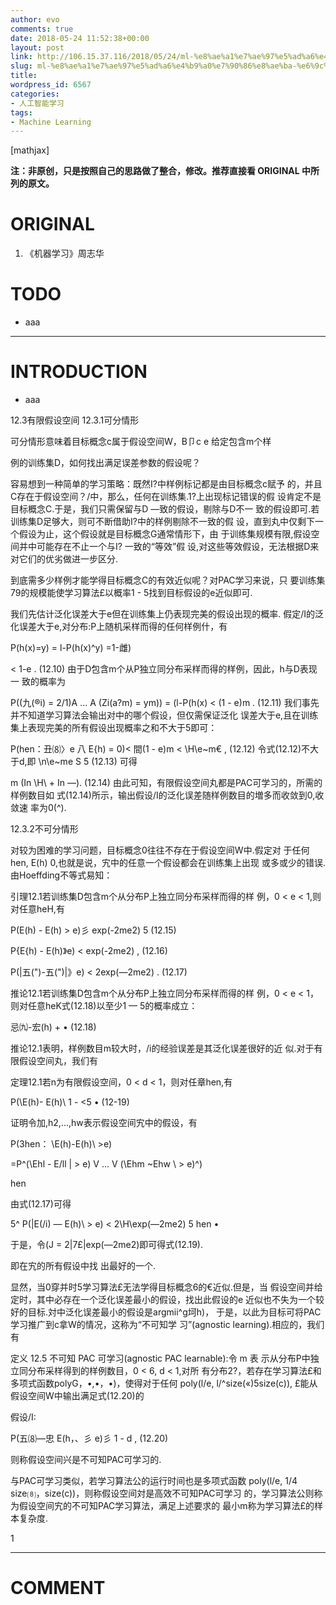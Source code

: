 ```yaml
---
author: evo
comments: true
date: 2018-05-24 11:52:38+00:00
layout: post
link: http://106.15.37.116/2018/05/24/ml-%e8%ae%a1%e7%ae%97%e5%ad%a6%e4%b9%a0%e7%90%86%e8%ae%ba-%e6%9c%89%e9%99%90%e5%81%87%e8%ae%be%e7%a9%ba%e9%97%b4/
slug: ml-%e8%ae%a1%e7%ae%97%e5%ad%a6%e4%b9%a0%e7%90%86%e8%ae%ba-%e6%9c%89%e9%99%90%e5%81%87%e8%ae%be%e7%a9%ba%e9%97%b4
title: 
wordpress_id: 6567
categories:
- 人工智能学习
tags:
- Machine Learning
---
```


<!-- more -->




[mathjax]




**注：非原创，只是按照自己的思路做了整合，修改。推荐直接看 ORIGINAL 中所列的原文。**




# ORIGINAL






  1. 《机器学习》周志华




# TODO






  * aaa



* * *




# INTRODUCTION






  * aaa




























12.3有限假设空间
12.3.1可分情形

可分情形意味着目标概念c属于假设空间W，B卩c e    给定包含m个样

例的训练集D，如何找出满足误差参数的假设呢？

容易想到一种简单的学习策略：既然I?中样例标记都是由目标概念c赋予 的，并且C存在于假设空间？/中，那么，任何在训练集.1?上出现标记错误的假 设肯定不是目标概念C.于是，我们只需保留与D —致的假设，剔除与D不一 致的假设即可.若训练集D足够大，则可不断借助I?中的样例剔除不一致的假 设，直到丸中仅剩下一个假设为止，这个假设就是目标概念G通常情形下，由 于训练集规模有限,假设空间并中可能存在不止一个与I? 一致的“等效”假 设,对这些等效假设，无法根据D来对它们的优劣做进一步区分.

到底需多少样例才能学得目标概念C的有效近似呢？对PAC学习来说，只 要训练集79的规模能使学习算法£以概率1 - 5找到目标假设的e近似即可.

我们先估计泛化误差大于e但在训练集上仍表现完美的假设出现的概率. 假定/I的泛化误差大于e,对分布:P上随机采样而得的任何样例什，有

P(h(x)=y) = l-P(h(x)^y)
=1-雌)

< 1-e .    (12.10)
由于D包含m个从P独立同分布采样而得的样例，因此，h与D表现一 致的概率为

P((九(®i) = 2/1)A ... A (Zi(a?m) = ym)) = (l-P(h(x)
< (1 - e)m .    (12.11)
我们事先并不知道学习算法会输出对中的哪个假设，但仅需保证泛化 误差大于e,且在训练集上表现完美的所有假设出现概率之和不大于5即可：

P(hen：丑⑻〉e 八 E{h) = 0)< 間(1 - e)m
< \H\e~m€ ,    (12.12)
令式(12.12)不大于d,即
\n\e~me S 5    (12.13)
可得

m    (In \H\ + In —).    (12.14)
由此可知，有限假设空间丸都是PAC可学习的，所需的样例数目如 式(12.14)所示，输出假设/I的泛化误差随样例数目的増多而收敛到0,收敛速 率为0(^).

12.3.2不可分情形

对较为困难的学习问题，目标概念0往往不存在于假设空间W中.假定对 于任何hen, E(h) 0,也就是说，宄中的任意一个假设都会在训练集上出现 或多或少的错误.由Hoeffding不等式易知：

引理12.1若训练集D包含m个从分布P上独立同分布采样而得的样 例，0 < e < 1,则对任意heH,有

P(E(h) - E(h) > e)彡 exp(-2me2) 5    (12.15)

P{E{h) - E(h)》e) < exp(-2me2) ,    (12.16)

P(|五(")-五(")|》e) < 2exp(—2me2) .    (12.17)

推论12.1若训练集D包含m个从分布P上独立同分布采样而得的样 例，0 < e < 1，则对任意heK式(12.18)以至少1 — 5的概率成立：

忌㈨-宏(h) +    •    (12.18)

推论12.1表明，样例数目m较大时，/i的经验误差是其泛化误差很好的近 似.对于有限假设空间丸，我们有

定理12.1若n为有限假设空间，0 < d < 1，则对任章hen,有

P(\E(h)- E(h)\    1 - <5 •    (12-19)

证明令加,h2,...,hw表示假设空间宄中的假设，有

P(3hen： \E(h)-E(h)\ >e)

=P^(\Ehl - E/ll | > e) V ... V (\Ehm ~Ehw \ > e)^)

hen

由式(12.17)可得

5^ P(|E(/i) — E(h)\ > e) < 2\H\exp(—2me2) 5 hen •

于是，令(J = 2|7£|exp(—2me2)即可得式(12.19).

即在宄的所有假设中找 出最好的一个.


显然，当0穿并时5学习算法£无法学得目标概念6的€近似.但是，当 假设空间并给定时，其中必存在一个泛化误差最小的假设，找出此假设的e 近似也不失为一个较好的目标.対中泛化误差最小的假设是argmii^g坷h)， 于是，以此为目标可将PAC学习推广到c拿W的情况，这称为“不可知学 习”(agnostic learning).相应的，我们有

定义 12.5 不可知 PAC 可学习(agnostic PAC learnable):令 m 表 示从分布P中独立同分布采样得到的样例数目，0 < 6, d < 1,对所 有分布2?，若存在学习算法£和多项式函数polyG，•,•，•)，使得对于任何 poly(l/e, l/^size(«)5size(c)), £能从假设空间W中输出满足式(12.20)的

假设/I:

P(五⑻—忠 E(h，、彡 e)彡 1 - d ,    (12.20)

则称假设空间兴是不可知PAC可学习的.

与PAC可学习类似，若学习算法公的运行时间也是多项式函数 poly(l/e, 1/4 size⑻，size(c))，则称假设空间対是高效不可知PAC可学习 的，学习算法公则称为假设空间宄的不可知PAC学习算法，满足上述要求的 最小m称为学习算法£的样本复杂度.

1







* * *




# COMMENT






